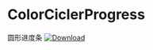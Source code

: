 # ColorCiclerProgress
圆形进度条
[ ![Download](https://api.bintray.com/packages/wanderja/maven/colorprogress/images/download.svg?version=0.9.2) ](https://bintray.com/wanderja/maven/colorprogress/0.9.2/link)


